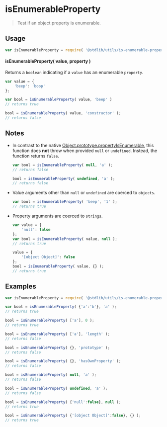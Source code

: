 # isEnumerableProperty

> Test if an object property is enumerable.


<!-- <usage> -->

## Usage

``` javascript
var isEnumerableProperty = require( '@stdlib/utils/is-enumerable-property' );
```

#### isEnumerableProperty( value, property )

Returns a `boolean` indicating if a `value` has an enumerable `property`.

``` javascript
var value = {
    'beep': 'boop'
};

var bool = isEnumerableProperty( value, 'beep' )
// returns true

bool = isEnumerableProperty( value, 'constructor' );
// returns false
```

<!-- </usage> -->


<!-- <notes> -->

## Notes

* In contrast to the native [Object.prototype.propertyIsEnumerable][object-property-is-enumerable], this function does __not__ throw when provided `null` or `undefined`. Instead, the function returns `false`.

  ``` javascript
  var bool = isEnumerableProperty( null, 'a' );
  // returns false

  bool = isEnumerableProperty( undefined, 'a' );
  // returns false
  ```

* Value arguments other than `null` or `undefined` are coerced to `objects`.

  ``` javascript
  var bool = isEnumerableProperty( 'beep', '1' );
  // returns true
  ```

* Property arguments are coerced to `strings`.

  ``` javascript
  var value = {
      'null': false
  };
  var bool = isEnumerableProperty( value, null );
  // returns true

  value = {
      '[object Object]': false
  };
  bool = isEnumerableProperty( value, {} );
  // returns true
  ``` 

<!-- </notes> -->


<!-- <examples> -->

## Examples

``` javascript
var isEnumerableProperty = require( '@stdlib/utils/is-enumerable-property' );

var bool = isEnumerableProperty( {'a':'b'}, 'a' );
// returns true

bool = isEnumerableProperty( ['a'], 0 );
// returns true

bool = isEnumerableProperty( ['a'], 'length' );
// returns false

bool = isEnumerableProperty( {}, 'prototype' );
// returns false

bool = isEnumerableProperty( {}, 'hasOwnProperty' );
// returns false

bool = isEnumerableProperty( null, 'a' );
// returns false

bool = isEnumerableProperty( undefined, 'a' );
// returns false

bool = isEnumerableProperty( {'null':false}, null );
// returns true

bool = isEnumerableProperty( {'[object Object]':false}, {} );
// returns true
```

<!-- </examples> -->


<!-- <links> -->

[object-property-is-enumerable]: https://developer.mozilla.org/en-US/docs/Web/JavaScript/Reference/Global_Objects/Object/propertyIsEnumerable

<!-- </links> -->
